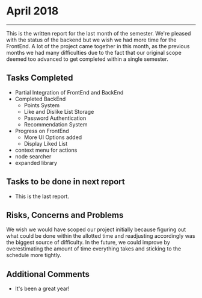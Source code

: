 # April 2018
---

This is the written report for the last month of the semester. We're pleased with the status of the backend but we wish we had more time for the FrontEnd. A lot of the project came together in this month, as the previous months we had many difficulties due to the fact that our original scope deemed too advanced to get completed within a single semester.

## Tasks Completed

* Partial Integration of FrontEnd and BackEnd
* Completed BackEnd
  * Points System
  * Like and Dislike List Storage
  * Password Authentication
  * Recommendation System
* Progress on FrontEnd
  * More UI Options added
  * Display Liked List
* context menu for actions
* node searcher
* expanded library


## Tasks to be done in next report

* This is the last report.

## Risks, Concerns and Problems
We wish we would have scoped our project initially because figuring out what could be done within the allotted time and readjusting accordingly was the biggest source of difficulty. In the future, we could improve by overestimating the amount of time everything takes and sticking to the schedule more tightly.

## Additional Comments

* It's been a great year!
